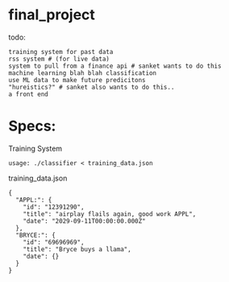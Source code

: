 # final_project

todo:
```
training system for past data
rss system # (for live data)
system to pull from a finance api # sanket wants to do this
machine learning blah blah classification
use ML data to make future predicitons
"hureistics?" # sanket also wants to do this..
a front end
```

# Specs:

Training System


```usage: ./classifier < training_data.json```


training_data.json
```
{
  "APPL:": {
    "id": "12391290",
    "title": "airplay flails again, good work APPL",
    "date": "2029-09-11T00:00:00.000Z"
  },
  "BRYCE:": {
    "id": "69696969",
    "title": "Bryce buys a llama",
    "date": {}
  }
}
```






